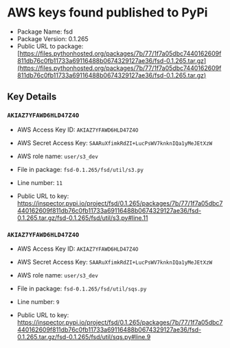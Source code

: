# AWS keys found published to PyPi

* Package Name: fsd
* Package Version: 0.1.265
* Public URL to package: [https://files.pythonhosted.org/packages/7b/77/1f7a05dbc7440162609f811db76c0fb11733a69116488b0674329127ae36/fsd-0.1.265.tar.gz](https://files.pythonhosted.org/packages/7b/77/1f7a05dbc7440162609f811db76c0fb11733a69116488b0674329127ae36/fsd-0.1.265.tar.gz)

## Key Details

### `AKIAZ7YFAWD6HLD47Z4O`

* AWS Access Key ID: `AKIAZ7YFAWD6HLD47Z4O`
* AWS Secret Access Key: `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` 
* AWS role name: `user/s3_dev`
* File in package: `fsd-0.1.265/fsd/util/s3.py`
* Line number: `11`

* Public URL to key: https://inspector.pypi.io/project/fsd/0.1.265/packages/7b/77/1f7a05dbc7440162609f811db76c0fb11733a69116488b0674329127ae36/fsd-0.1.265.tar.gz/fsd-0.1.265/fsd/util/s3.py#line.11



### `AKIAZ7YFAWD6HLD47Z4O`

* AWS Access Key ID: `AKIAZ7YFAWD6HLD47Z4O`
* AWS Secret Access Key: `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` 
* AWS role name: `user/s3_dev`
* File in package: `fsd-0.1.265/fsd/util/sqs.py`
* Line number: `9`

* Public URL to key: https://inspector.pypi.io/project/fsd/0.1.265/packages/7b/77/1f7a05dbc7440162609f811db76c0fb11733a69116488b0674329127ae36/fsd-0.1.265.tar.gz/fsd-0.1.265/fsd/util/sqs.py#line.9


